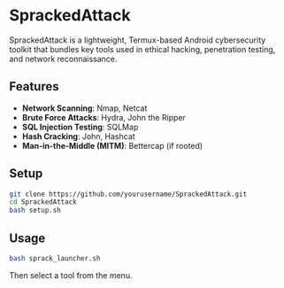 # SprackedAttack

SprackedAttack is a lightweight, Termux-based Android cybersecurity toolkit that bundles key tools used in ethical hacking, penetration testing, and network reconnaissance.

## Features
- **Network Scanning**: Nmap, Netcat
- **Brute Force Attacks**: Hydra, John the Ripper
- **SQL Injection Testing**: SQLMap
- **Hash Cracking**: John, Hashcat
- **Man-in-the-Middle (MITM)**: Bettercap (if rooted)

## Setup
```bash
git clone https://github.com/yourusername/SprackedAttack.git
cd SprackedAttack
bash setup.sh
```

## Usage
```bash
bash sprack_launcher.sh
```

Then select a tool from the menu.
